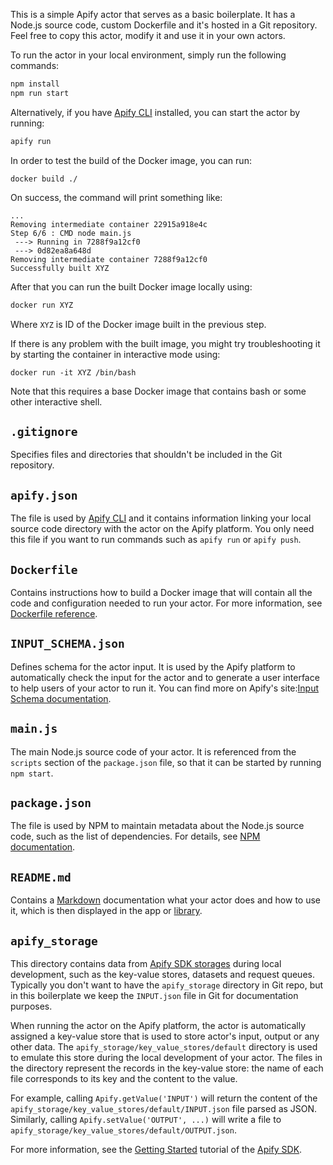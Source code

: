 This is a simple Apify actor that serves as a basic boilerplate.
It has a Node.js source code, custom Dockerfile and it's hosted in a Git repository.
Feel free to copy this actor, modify it and use it in your own actors.



To run the actor in your local environment, simply run the following commands:

```bash
npm install
npm run start
```

Alternatively, if you have [Apify CLI](https://apify.com/docs/cli) installed, you can start the actor by running:

```bash
apify run
```

In order to test the build of the Docker image, you can run:

```
docker build ./
```

On success, the command will print something like:

```
...
Removing intermediate container 22915a918e4c
Step 6/6 : CMD node main.js
 ---> Running in 7288f9a12cf0
 ---> 0d82ea8a648d
Removing intermediate container 7288f9a12cf0
Successfully built XYZ
```

After that you can run the built Docker image locally using:

```bash
docker run XYZ
```

Where `XYZ` is ID of the Docker image built in the previous step.

If there is any problem with the built image, you might try troubleshooting it
by starting the container in interactive mode using:

```
docker run -it XYZ /bin/bash
```

Note that this requires a base Docker image that contains bash or some other interactive shell.


## `.gitignore`

Specifies files and directories that shouldn't be included in the Git repository.

## `apify.json`

The file is used by [Apify CLI](https://apify.com/docs/cli)
and it contains information linking your local source code directory with the
actor on the Apify platform.
You only need this file if you want to run commands such as `apify run`
or `apify push`.

## `Dockerfile`

Contains instructions how to build a Docker image that will contain
all the code and configuration needed to run your actor.
For more information, see [Dockerfile reference](https://docs.docker.com/engine/reference/builder/).

## `INPUT_SCHEMA.json`

Defines schema for the actor input. It is used by the Apify platform
to automatically check the input for the actor and to generate
a user interface to help users of your actor to run it.
You can find more on Apify's site:[Input Schema documentation](https://apify.com/docs/actor/input-schema). 

## `main.js`

The main Node.js source code of your actor.
It is referenced from the `scripts` section of the `package.json` file,
so that it can be started by running `npm start`.

## `package.json`

The file is used by NPM to maintain metadata about the Node.js source code,
such as the list of dependencies.
For details, see [NPM documentation](https://docs.npmjs.com/files/package.json).

## `README.md`

Contains a [Markdown](https://www.markdownguide.org/cheat-sheet)
documentation what your actor does and how to use it,
which is then displayed in the app or [library](https://apify.com/apify/quick-start).


## `apify_storage`

This directory contains data from
[Apify SDK storages](https://sdk.apify.com/docs/guides/data-storage)
during local development, such as the key-value stores,
datasets and request queues.
Typically you don't want to have the `apify_storage` directory in Git repo,
but in this boilerplate we keep the `INPUT.json` file in Git
for documentation purposes.

When running the actor on the Apify platform, the actor is automatically assigned
a key-value store that is used to store actor's input, output or any other data.
The `apify_storage/key_value_stores/default` directory is used to emulate this store
during the local development of your actor.
The files in the directory represent the records in the key-value store: the name
of each file corresponds to its key and the content to the value.

For example, calling `Apify.getValue('INPUT')` will return the content
of the `apify_storage/key_value_stores/default/INPUT.json` file parsed as JSON. Similarly, calling
`Apify.setValue('OUTPUT', ...)` will write a file to `apify_storage/key_value_stores/default/OUTPUT.json`.

For more information, see the [Getting Started](https://sdk.apify.com/docs/guides/getting-started) tutorial
of the [Apify SDK](https://sdk.apify.com).
